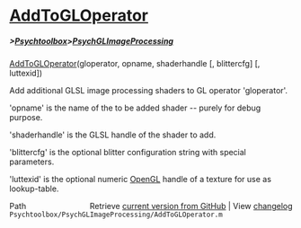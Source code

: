# [AddToGLOperator](AddToGLOperator)
##### >[Psychtoolbox](Psychtoolbox)>[PsychGLImageProcessing](PsychGLImageProcessing)

[AddToGLOperator](AddToGLOperator)(gloperator, opname, shaderhandle [, blittercfg] [, luttexid])  
  
Add additional GLSL image processing shaders to GL operator 'gloperator'.  
  
'opname' is the name of the to be added shader -- purely for debug  
purpose.  
  
'shaderhandle' is the GLSL handle of the shader to add.  
  
'blittercfg' is the optional blitter configuration string with special  
parameters.  
  
'luttexid' is the optional numeric [OpenGL](OpenGL) handle of a texture for use as  
lookup-table.  




<div class="code_header" style="text-align:right;">
  <span style="float:left;">Path&nbsp;&nbsp;</span> <span class="counter">Retrieve <a href=
  "https://raw.github.com/Psychtoolbox-3/Psychtoolbox-3/beta/Psychtoolbox/PsychGLImageProcessing/AddToGLOperator.m">current version from GitHub</a> | View <a href=
  "https://github.com/Psychtoolbox-3/Psychtoolbox-3/commits/beta/Psychtoolbox/PsychGLImageProcessing/AddToGLOperator.m">changelog</a></span>
</div>
<div class="code">
  <code>Psychtoolbox/PsychGLImageProcessing/AddToGLOperator.m</code>
</div>

